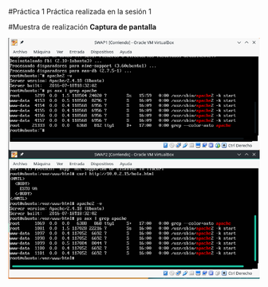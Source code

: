 #Práctica 1
Práctica realizada en la sesión 1

#Muestra de realización
**Captura de pantalla**

![imagen](https://github.com/AntonioJA/SWAP1617/blob/master/Pr%C3%A1ctica1/P1.png)

